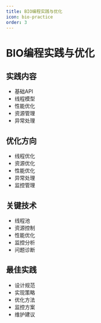 ```yaml
---
title: BIO编程实践与优化
icon: bio-practice
order: 3
---
```


# BIO编程实践与优化

## 实践内容
- 基础API
- 线程模型
- 性能优化
- 资源管理
- 异常处理

## 优化方向
- 线程优化
- 资源优化
- 性能优化
- 异常处理
- 监控管理

## 关键技术
- 线程池
- 资源控制
- 性能优化
- 监控分析
- 问题诊断

## 最佳实践
- 设计规范
- 实现策略
- 优化方法
- 监控方案
- 维护建议
